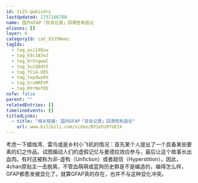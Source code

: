 ```yaml
---
id: 1125-gw6isdry
lastUpdated: 1757166788
name: 国内GFAP「目击记录」回溯性构造论
aliases: []
layer: 6
categoryId: cat_X3JSNomc
tagIds:
  - tag_aci1X8zw
  - tag_E9i3A7eJ
  - tag_6rVsgwwC
  - tag_5uiQ64t5
  - tag_fC14-UDS
  - tag_Sxpdwy6V
  - tag_5rvNRFVP
  - tag_RYrNofQS
nsfw: false
parent: ""
relatedEntries: []
timelineEvents: []
titledLinks:
  - title: "相关链接: 国内GFAP「目击记录」回溯性构造论"
    url: www.bilibili.com/video/BV1ehzRYUEtk
---
```


考虑一下蜡烛湾、雷鸟或是乡村小飞机的情况：首先某个人提出了一个具备某些要素的幻之作品，试图煽动人们的虚假记忆与曼德拉效应参与，最后让这个故事长出血肉。有时这被称为非-虚构（Unfiction）或者超信（Hyperstition）。因此，4chan原贴主一击脱离，不管血萌萌或蓝狗历史群是不是编造的，编得怎么样，GFAP都愈发被显化了。就算GFAP真的存在，也并不与这种显化冲突。